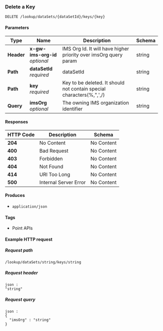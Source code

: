 
<a name="deleteentry"></a>
### Delete a Key
```
DELETE /lookup/dataSets/{dataSetId}/keys/{key}
```


#### Parameters

|Type|Name|Description|Schema|
|---|---|---|---|
|**Header**|**x-gw-ims-org-id**  <br>*optional*|IMS Org Id. It will have higher priority over imsOrg query param|string|
|**Path**|**dataSetId**  <br>*required*|dataSetId|string|
|**Path**|**key**  <br>*required*|Key to be deleted. It should not contain special characters(%,",',/)|string|
|**Query**|**imsOrg**  <br>*optional*|The owning IMS organization identifier|string|


#### Responses

|HTTP Code|Description|Schema|
|---|---|---|
|**204**|No Content|No Content|
|**400**|Bad Request|No Content|
|**403**|Forbidden|No Content|
|**404**|Not Found|No Content|
|**414**|URI Too Long|No Content|
|**500**|Internal Server Error|No Content|


#### Produces

* `application/json`


#### Tags

* Point APIs


#### Example HTTP request

##### Request path
```
/lookup/dataSets/string/keys/string
```


##### Request header
```
json :
"string"
```


##### Request query
```
json :
{
  "imsOrg" : "string"
}
```



